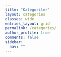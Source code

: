 ```yaml
---
title: "Kategoriler"
layout: categories
classes: wide
entries_layout: grid
permalink: /categories/
author_profile: true
comments: false
sidebar:
  nav: ""
---
```

